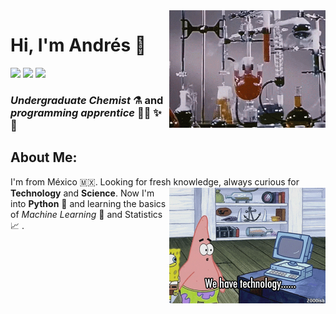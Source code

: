 
 <img align='right' src="https://github.com/Andres8ezau/Andres8ezau/blob/master/giphy.gif" width="250" />

# **Hi, I'm Andrés** 👋     
[![](https://img.shields.io/badge/Facebook-andresezau.perezhernadez-blue)](https://www.facebook.com/andresezau.perezhernadez)
[![](https://img.shields.io/badge/Gmail-andres8ezau%40gmail.com-orange)](mailto:andres8ezau@gmail.com)
[![](https://img.shields.io/badge/Community-FutureLab-9cf)](https://futurelab.mx/)


### _Undergraduate Chemist_ :alembic: and _programming apprentice_ :scientist: :sparkles: :rocket: 
 ## About Me: 
I'm from México :mexico:. Looking for fresh knowledge, always curious for __Technology__ and __Science__.
<img align='right' src="https://github.com/Andres8ezau/Andres8ezau/blob/master/giphy%20(1.2).gif" width="250" />
Now I'm into **Python** :snake: and learning the basics of *Machine Learning* :wrench: and Statistics :chart_with_upwards_trend: .  


 
 
 
